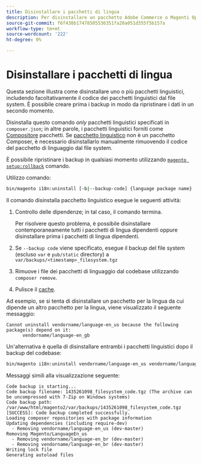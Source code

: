 ```yaml
---
title: Disinstallare i pacchetti di lingua
description: Per disinstallare un pacchetto Adobe Commerce o Magenti Open Source Language, effettua le seguenti operazioni.
source-git-commit: f6f438b17478505536351fa20a051d355f5b157a
workflow-type: tm+mt
source-wordcount: '222'
ht-degree: 0%

---
```



# Disinstallare i pacchetti di lingua

Questa sezione illustra come disinstallare uno o più pacchetti linguistici, includendo facoltativamente il codice dei pacchetti linguistici dal file system. È possibile creare prima i backup in modo da ripristinare i dati in un secondo momento.

Disinstalla questo comando *only* pacchetti linguistici specificati in `composer.json`; in altre parole, i pacchetti linguistici forniti come [Compositore](https://glossary.magento.com/composer) pacchetti. Se [pacchetto linguistico](https://glossary.magento.com/language-package) non è un pacchetto Composer, è necessario disinstallarlo manualmente rimuovendo il codice del pacchetto di linguaggio dal file system.

È possibile ripristinare i backup in qualsiasi momento utilizzando [`magento setup:rollback`](uninstall-modules.md#roll-back-the-file-system-database-or-media-files) comando.

Utilizzo comando:

```bash
bin/magento i18n:uninstall [-b|--backup-code] {language package name} ... {language package name}
```

Il comando disinstalla pacchetto linguistico esegue le seguenti attività:

1. Controllo delle dipendenze; in tal caso, il comando termina.

   Per risolvere questo problema, è possibile disinstallare contemporaneamente tutti i pacchetti di lingua dipendenti oppure disinstallare prima i pacchetti di lingua dipendenti.

1. Se `--backup code` viene specificato, esegue il backup del file system (escluso `var` e `pub/static` directory) a `var/backups/<timestamp>_filesystem.tgz`
1. Rimuove i file dei pacchetti di linguaggio dal codebase utilizzando `composer remove`.
1. Pulisce il [cache](https://glossary.magento.com/cache).

Ad esempio, se si tenta di disinstallare un pacchetto per la lingua da cui dipende un altro pacchetto per la lingua, viene visualizzato il seguente messaggio:

```terminal
Cannot uninstall vendorname/language-en_us because the following package(s) depend on it:
      vendorname/language-en_gb
```

Un&#39;alternativa è quella di disinstallare entrambi i pacchetti linguistici dopo il backup del codebase:

```bash
bin/magento i18n:uninstall vendorname/language-en_us vendorname/language-en_gb --backup-code
```

Messaggi simili alla visualizzazione seguente:

```terminal
Code backup is starting...
Code backup filename: 1435261098_filesystem_code.tgz (The archive can be uncompressed with 7-Zip on Windows systems)
Code backup path: /var/www/html/magento2/var/backups/1435261098_filesystem_code.tgz
[SUCCESS]: Code backup completed successfully.
Loading composer repositories with package information
Updating dependencies (including require-dev)
  - Removing vendorname/language-en_us (dev-master)
Removing Magento/LanguageEn_us
  - Removing vendorname/language-en_br (dev-master)
  - Removing vendorname/language-en_br (dev-master)
Writing lock file
Generating autoload files
```
